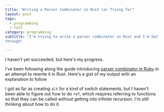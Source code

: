 ```yaml
---
title: "Writing a Parser Combinator in Rust (or Trying To)"
layout: post
tags:
  - programming
  - rust
category: programming
subtitle: "I'm trying to write a parser combinator in Rust and I'm halfway
through"

---
```


I haven't yet succeeded, but here's my progress.

I've been following along the guide introducing [parser combinator in Ruby][1]
in an attempt to rewrite it in Rust. Here's a gist of my output with an
explanation to follow

<script src="https://gist.github.com/alanjcfs/8494a8ed62faf1b6a6d021bfe5a88fbc.js"></script>

I got as far as creating `alt` for a kind of switch statements, but I haven't
been able to figure out how to do `ref`, which requires referring to functions
so that they can be called without getting into infinite recursion. I'm still
thinking about how to do it.

[1]: https://blog.jcoglan.com/2017/07/06/introduction-to-parser-combinators/
